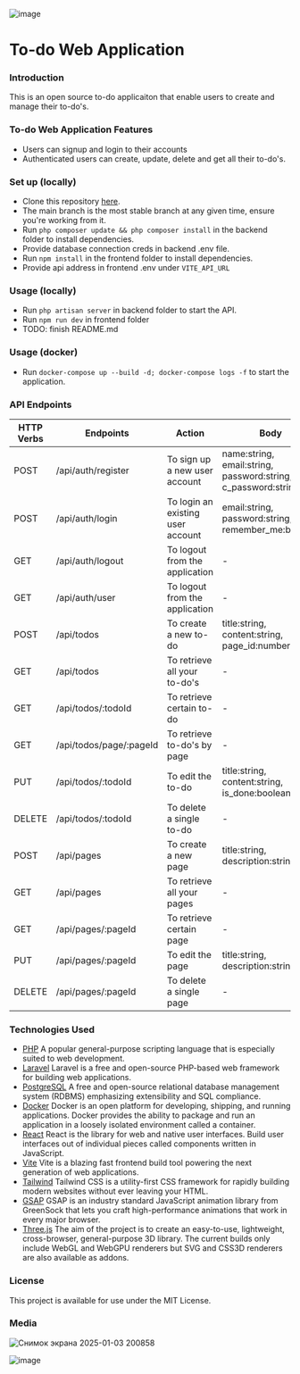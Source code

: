 ![image](https://github.com/user-attachments/assets/6c5226bd-1d29-4ace-a79b-856779b8b47a)

# To-do Web Application
### Introduction
This is an open source to-do applicaiton that enable users to create and manage their to-do's.
### To-do Web Application Features
* Users can signup and login to their accounts
* Authenticated users can create, update, delete and get all their to-do's.
### Set up (locally)
* Clone this repository [here](https://github.com/fdergachev/todo-web-app.git).
* The main branch is the most stable branch at any given time, ensure you're working from it.
* Run ```php composer update && php composer install``` in the backend folder to install dependencies.
* Provide database connection creds in backend .env file.
* Run ```npm install``` in the frontend folder to install dependencies.
* Provide api address in frontend .env under ```VITE_API_URL```
### Usage (locally)
* Run ```php artisan server``` in backend folder to start the API.
* Run ```npm run dev``` in frontend folder
* TODO: finish README.md
### Usage (docker)
* Run ```docker-compose up --build -d; docker-compose logs -f``` to start the application.
### API Endpoints
| HTTP Verbs | Endpoints | Action | Body |
| --- | --- | --- | --- |
| POST | /api/auth/register | To sign up a new user account | name:string, email:string, password:string, c_password:string |
| POST | /api/auth/login | To login an existing user account | email:string, password:string, remember_me:boolean |
| GET | /api/auth/logout | To logout from the application | - |
| GET | /api/auth/user | To logout from the application | - |
| POST | /api/todos | To create a new to-do | title:string, content:string, page_id:number |
| GET | /api/todos | To retrieve all your to-do's | - |
| GET | /api/todos/:todoId | To retrieve certain to-do |  - |
| GET | /api/todos/page/:pageId | To retrieve to-do's by page | - |
| PUT | /api/todos/:todoId | To edit the to-do | title:string, content:string, is_done:boolean |
| DELETE | /api/todos/:todoId | To delete a single to-do | - |
| POST | /api/pages | To create a new page | title:string, description:string |
| GET | /api/pages | To retrieve all your pages | - |
| GET | /api/pages/:pageId | To retrieve certain page | - |
| PUT | /api/pages/:pageId | To edit the page | title:string, description:string |
| DELETE | /api/pages/:pageId | To delete a single page | - |
### Technologies Used
* [PHP](https://www.php.net/) A popular general-purpose scripting language that is especially suited to web development. 
* [Laravel](https://laravel.com/) Laravel is a free and open-source PHP-based web framework for building web applications.
* [PostgreSQL](https://www.postgresql.org/) A free and open-source relational database management system (RDBMS) emphasizing extensibility and SQL compliance.
* [Docker](https://www.docker.com/) Docker is an open platform for developing, shipping, and running applications. Docker provides the ability to package and run an application in a loosely isolated environment called a container.
* [React](https://react.dev/) React is the library for web and native user interfaces. Build user interfaces out of individual pieces called components written in JavaScript.
* [Vite](https://vite.dev/) Vite is a blazing fast frontend build tool powering the next generation of web applications.
* [Tailwind](https://tailwindcss.com/) Tailwind CSS is a utility-first CSS framework for rapidly building modern websites without ever leaving your HTML.
* [GSAP](https://gsap.com/) GSAP is an industry standard JavaScript animation library from GreenSock that lets you craft high-performance animations that work in every major browser.
* [Three.js](https://threejs.org/) The aim of the project is to create an easy-to-use, lightweight, cross-browser, general-purpose 3D library. The current builds only include WebGL and WebGPU renderers but SVG and CSS3D renderers are also available as addons.
### License
This project is available for use under the MIT License.

### Media
![Снимок экрана 2025-01-03 200858](https://github.com/user-attachments/assets/32cefdd2-d6e9-4808-9320-936975fd42db)

![image](https://github.com/user-attachments/assets/9e11db38-b395-4b45-abc6-aef5d349d744)

